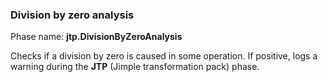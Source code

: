 ### Division by zero analysis
Phase name: **jtp.DivisionByZeroAnalysis**

Checks if a division by zero is caused in some operation. If positive, logs a warning during the 
**JTP** (Jimple transformation pack) phase.
